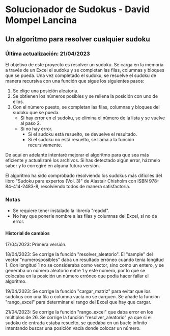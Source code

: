 # Solucionador de Sudokus - David Mompel Lancina
## Un algoritmo para resolver cualquier sudoku
### Última actualización: 21/04/2023

El objetivo de este proyecto es resolver un sudoku. 
Se carga en la memoria a través de un Excel el sudoku y se completan las filas, columnas y bloques que se pueda.
Una vez completado el sudoku, se resuelve el sudoku de manera recursiva con una función que sigue los siguientes pasos:

<ol>
  <li> Se elige una posición aleatoria.
  <li> Se obtienen los números posibles y se rellena la posición con uno de ellos.
  <li> Con el número puesto, se completan las filas, columnas y bloques del sudoku que se pueda.
    <ul>
      <li> Si hay error en el sudoku, se elimina el número de la lista y se vuelve al paso 2.
      <li> Si no hay error.
        <ul>
          <li> Si el sudoku está resuelto, se devuelve el resultado.
          <li> Si el sudoku no está resuelto, se llama a la función recursivamente.
        </ul>
    </ul>
</ol>

De aquí en adelante intentaré mejorar el algoritmo para que sea más eficiente y actualizaré los archivos. Si has detectado algún error, házmelo saber y lo corregiré en alguna futura versión.

El algoritmo ha sido comprobado resolviendo los sudokus más difíciles del libro "Sudoku para expertos (Vol. 3)" de Alastair Chisholm con ISBN 978-84-414-2483-8, resolviendo todos de manera satisfactoria.

### Notas
<ul>
  <li> Se requiere tener instalado la librería "readxl".
  <li> No hay que ponerle nombre a las filas y columnas del Excel, si no da error.
</ul>

#### Historial de cambios
17/04/2023: Primera versión.

18/04/2023: Se corrige la función "resolver_aleatorio". El "sample" del vector "numerosposibles" daba un resultado erróneo cuando tenía longitud 1. Con longitud 1 no se consideraba como vector, sino como un entero, y se generaba un número aleatorio entre 1 y este número, por lo que se colocaba en la posición un número erróneo que podía hacer fallar el algoritmo. 

19/04/2023: Se corrige la función "cargar_matriz" para evitar que los sudokus con una fila o columna vacía no se carguen. Se añade la función "rango_excel" para determinar el rango del Excel que hay que cargar.

21/04/2023: Se corrige la función "rango_excel" que daba error en los múltiplos de 26. Se corrige la función "resolver_aleatorio" ya que si el sudoku de entrada estaba resuelto, se quedaba en un bucle infinito intentando buscar una posición vacía donde colocar un número.
